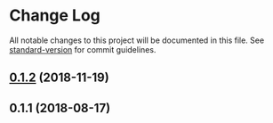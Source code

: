 # Change Log

All notable changes to this project will be documented in this file. See [standard-version](https://github.com/conventional-changelog/standard-version) for commit guidelines.

<a name="0.1.2"></a>
## [0.1.2](https://github.com/zircleui/tutorial/compare/v0.1.1...v0.1.2) (2018-11-19)



<a name="0.1.1"></a>
## 0.1.1 (2018-08-17)
